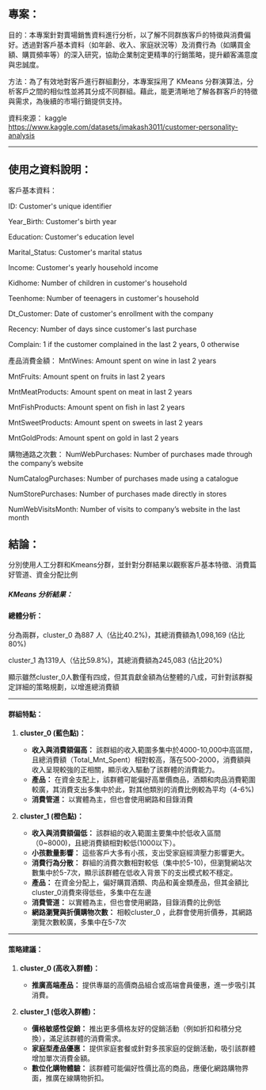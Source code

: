 ## 專案：

目的：本專案針對賣場銷售資料進行分析，以了解不同群族客戶的特徵與消費偏好。透過對客戶基本資料（如年齡、收入、家庭狀況等）及消費行為（如購買金額、購買頻率等）的深入研究，協助企業制定更精準的行銷策略，提升顧客滿意度與忠誠度。

方法：為了有效地對客戶進行群組劃分，本專案採用了 KMeans 分群演算法，分析客戶之間的相似性並將其分成不同群組。藉此，能更清晰地了解各群客戶的特徵與需求，為後續的市場行銷提供支持。

資料來源： kaggle https://www.kaggle.com/datasets/imakash3011/customer-personality-analysis

---
## 使用之資料說明：

客戶基本資料：

ID: Customer's unique identifier

Year_Birth: Customer's birth year

Education: Customer's education level

Marital_Status: Customer's marital status

Income: Customer's yearly household income

Kidhome: Number of children in customer's household

Teenhome: Number of teenagers in customer's household

Dt_Customer: Date of customer's enrollment with the company

Recency: Number of days since customer's last purchase

Complain: 1 if the customer complained in the last 2 years, 0 otherwise

產品消費金額：
MntWines: Amount spent on wine in last 2 years

MntFruits: Amount spent on fruits in last 2 years

MntMeatProducts: Amount spent on meat in last 2 years

MntFishProducts: Amount spent on fish in last 2 years

MntSweetProducts: Amount spent on sweets in last 2 years

MntGoldProds: Amount spent on gold in last 2 years

購物通路之次數：
NumWebPurchases: Number of purchases made through the company’s website

NumCatalogPurchases: Number of purchases made using a catalogue

NumStorePurchases: Number of purchases made directly in stores

NumWebVisitsMonth: Number of visits to company’s website in the last month 


## 結論：
分別使用人工分群和Kmeans分群，並針對分群結果以觀察客戶基本特徵、消費篇好管道、資金分配比例 

##### KMeans 分析結果：
#### **總體分析：**
分為兩群，cluster_0 為887 人（佔比40.2%)，其總消費額為1,098,169 (佔比80%)

cluster_1 為1319人（佔比59.8%)，其總消費額為245,083 (佔比20%)

顯示雖然cluster_0人數僅有四成，但其貢獻金額為佔整體的八成，可針對該群擬定詳細的策略規劃，以增進總消費額

---

#### **群組特點：**
1. **cluster_0 (藍色點)：**
   - **收入與消費額偏高：** 該群組的收入範圍多集中於4000-10,000中高區間，且總消費額（Total_Mnt_Spent）相對較高，落在500-2000，消費額與收入呈現較強的正相關，顯示收入驅動了該群體的消費能力。
   - **產品：** 在資金支配上，該群體可能偏好高單價商品，酒類和肉品消費範圍較廣，其消費支出多集中於此，對其他類別的消費比例較為平均（4-6%)
   - **消費管道：** 以實體為主，但也會使用網路和目錄消費 

2. **cluster_1  (橙色點)：**
   - **收入與消費額偏低：** 該群組的收入範圍主要集中於低收入區間（0~8000)，且總消費額相對較低(1000以下）。
   - **小孩數量影響：** 這些客戶大多有小孩，支出受家庭經濟壓力影響更大。
   - **消費行為分散：** 群組的消費次數相對較低（集中於5-10)，但瀏覽網站次數集中於5-7次，顯示該群體在低收入背景下的支出模式較不穩定。
   - **產品：** 在資金分配上，偏好購買酒類、肉品和黃金類產品，但其金額比cluster_0消費來得低些，多集中在左邊
   - **消費管道：** 以實體為主，但也會使用網路，目錄消費的比例低
   - **網路瀏覽與折價購物次數：** 相較cluster_0 ，此群會使用折價券，其網路瀏覽次數較廣，多集中在5-7次

---

#### **策略建議：**

1. **cluster_0  (高收入群體)：**
   - **推廣高端產品：** 提供專屬的高價商品組合或高端會員優惠，進一步吸引其消費。

2. **cluster_1  (低收入群體)：**
   - **價格敏感性促銷：** 推出更多價格友好的促銷活動（例如折扣和積分兌換），滿足該群體的消費需求。
   - **家庭型產品優惠：** 提供家庭套餐或針對多孩家庭的促銷活動，吸引該群體增加單次消費金額。
   - **數位化購物體驗：** 該群體可能偏好性價比高的商品，應優化網路購物界面，推廣在線購物折扣。




